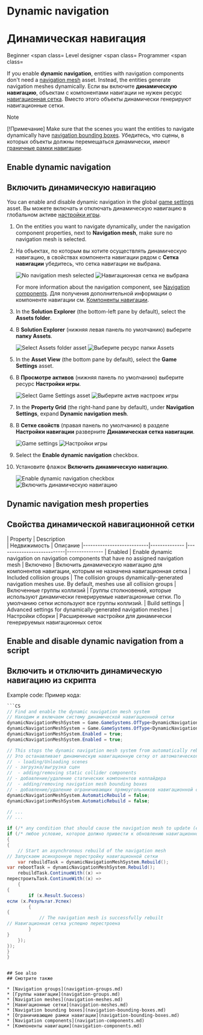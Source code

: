 # Dynamic navigation
# Динамическая навигация

<span class="label label-doc-level">Beginner</span>
<span class=
<span class="label label-doc-audience">Level designer</span>
<span class=
<span class="label label-doc-audience">Programmer</span>
<span class=

If you enable **dynamic navigation**, entities with navigation components don't need a [navigation mesh](navigation-meshes.md) asset. Instead, the entities generate navigation meshes dynamically.
Если вы включите **динамическую навигацию**, объектам с компонентами навигации не нужен ресурс [навигационная сетка](navigation-meshes.md).  Вместо этого объекты динамически генерируют навигационные сетки.

> [!Note]
> [!Примечание]
> Make sure that the scenes you want the entities to navigate dynamically have [navigation bounding boxes](navigation-bounding-boxes.md).
> Убедитесь, что сцены, в которых объекты должны перемещаться динамически, имеют [граничные рамки навигации](navigation-bounding-boxes.md).

## Enable dynamic navigation
## Включить динамическую навигацию

You can enable and disable dynamic navigation in the global [game settings](../game-studio/game-settings.md) asset.
Вы можете включать и отключать динамическую навигацию в глобальном активе [настройки игры](../game-studio/game-settings.md).

1. On the entities you want to navigate dynamically, under the navigation component properties, next to **Navigation mesh**, make sure no navigation mesh is selected.
1. На объектах, по которым вы хотите осуществлять динамическую навигацию, в свойствах компонента навигации рядом с **Сетка навигации** убедитесь, что сетка навигации не выбрана.

    ![No navigation mesh selected](media/no-navigation-mesh-selected.png)
![Навигационная сетка не выбрана](media/no-navigation-mesh-selected.png)

    For more information about the navigation component, see [Navigation components](navigation-components.md).
Для получения дополнительной информации о компоненте навигации см. [Компоненты навигации](navigation-components.md).

2. In the **Solution Explorer** (the bottom-left pane by default), select the **Assets folder**.
2. В **Solution Explorer** (нижняя левая панель по умолчанию) выберите **папку Assets**.

    ![Select Assets folder asset](media/select-asset-folder.png)
![Выберите ресурс папки Assets](media/select-asset-folder.png)

3. In the **Asset View** (the bottom pane by default), select the **Game Settings** asset.
3. В **Просмотре активов** (нижняя панель по умолчанию) выберите ресурс **Настройки игры**.

    ![Select Game Settings asset](media/select-game-settings-asset.png)
![Выберите актив настроек игры](media/select-game-settings-asset.png)

4. In the **Property Grid** (the right-hand pane by default), under **Navigation Settings**, expand **Dynamic navigation mesh**.
4. В **Сетке свойств** (правая панель по умолчанию) в разделе **Настройки навигации** разверните **Динамическая сетка навигации**.

   ![Game settings](media/expand-dynamic-navigation-mesh.png)
![Настройки игры](media/expand-dynamic-navigation-mesh.png)

5. Select the **Enable dynamic navigation** checkbox.
5. Установите флажок **Включить динамическую навигацию**.

    ![Enable dynamic navigation checkbox](media/enable-dynamic-navigation.png)
![Включить динамическую навигацию](media/enable-dynamic-navigation.png)

## Dynamic navigation mesh properties
## Свойства динамической навигационной сетки

| Property                  | Description                                                    
|  Недвижимость |  Описание
|---------------------------|--------------
|---------------------------|---------------
| Enabled                   | Enable dynamic navigation on navigation components that have no assigned navigation mesh
|  Включено |  Включить динамическую навигацию для компонентов навигации, которым не назначена навигационная сетка
| Included collision groups | The collision groups dynamically-generated navigation meshes use. By default, meshes use all collision groups
|  Включенные группы коллизий |  Группы столкновений, которые используют динамически генерируемые навигационные сетки.  По умолчанию сетки используют все группы коллизий.
| Build settings            | Advanced settings for dynamically-generated navigation meshes
|  Настройки сборки |  Расширенные настройки для динамически генерируемых навигационных сеток

## Enable and disable dynamic navigation from a script
## Включить и отключить динамическую навигацию из скрипта

Example code:
Пример кода:

```cs
```CS
// Find and enable the dynamic navigation mesh system
// Находим и включаем систему динамической навигационной сетки
dynamicNavigationMeshSystem = Game.GameSystems.OfType<DynamicNavigationMeshSystem>().FirstOrDefault();
dynamicNavigationMeshSystem = Game.GameSystems.OfType<DynamicNavigationMeshSystem>().FirstOrDefault();
dynamicNavigationMeshSystem.Enabled = true;
dynamicNavigationMeshSystem.Enabled = true;

// This stops the dynamic navigation mesh system from automatically rebuilding in the folowing cases:
// Это останавливает динамическую навигационную сетку от автоматического перестроения в следующих случаях:
//  - loading/Unloading scenes
// - загрузка/выгрузка сцен
//  - adding/removing static collider components
// - добавление/удаление статических компонентов коллайдера
//  - adding/removing navigation mesh bounding boxes
// - добавление/удаление ограничивающих прямоугольников навигационной сетки
dynamicNavigationMeshSystem.AutomaticRebuild = false;
dynamicNavigationMeshSystem.AutomaticRebuild = false;

// ...
// ...

if (/* any condition that should cause the navigation mesh to update (eg open/close door) */)
if (/* любое условие, которое должно привести к обновлению навигационной сетки (например, открыть/закрыть дверь) */)
{
{
	// Start an asynchronous rebuild of the navigation mesh
// Запускаем асинхронную перестройку навигационной сетки
	var rebuildTask = dynamicNavigationMeshSystem.Rebuild();
var rebootTask = dynamicNavigationMeshSystem.Rebuild();
	rebuildTask.ContinueWith((x) =>
перестроитьTask.ContinueWith((x) =>
	{
{
		if (x.Result.Success)
если (x.Результат.Успех)
		{
{
			// The navigation mesh is successfully rebuilt
// Навигационная сетка успешно перестроена
		}
}
	});
});
}
}
```
```

## See also
## Смотрите также

* [Navigation groups](navigation-groups.md)
* [Группы навигации](navigation-groups.md)
* [Navigation meshes](navigation-meshes.md)
* [Навигационные сетки](navigation-meshes.md)
* [Navigation bounding boxes](navigation-bounding-boxes.md)
* [Ограничивающие рамки навигации](navigation-bounding-boxes.md)
* [Navigation components](navigation-components.md)
* [Компоненты навигации](navigation-components.md)
